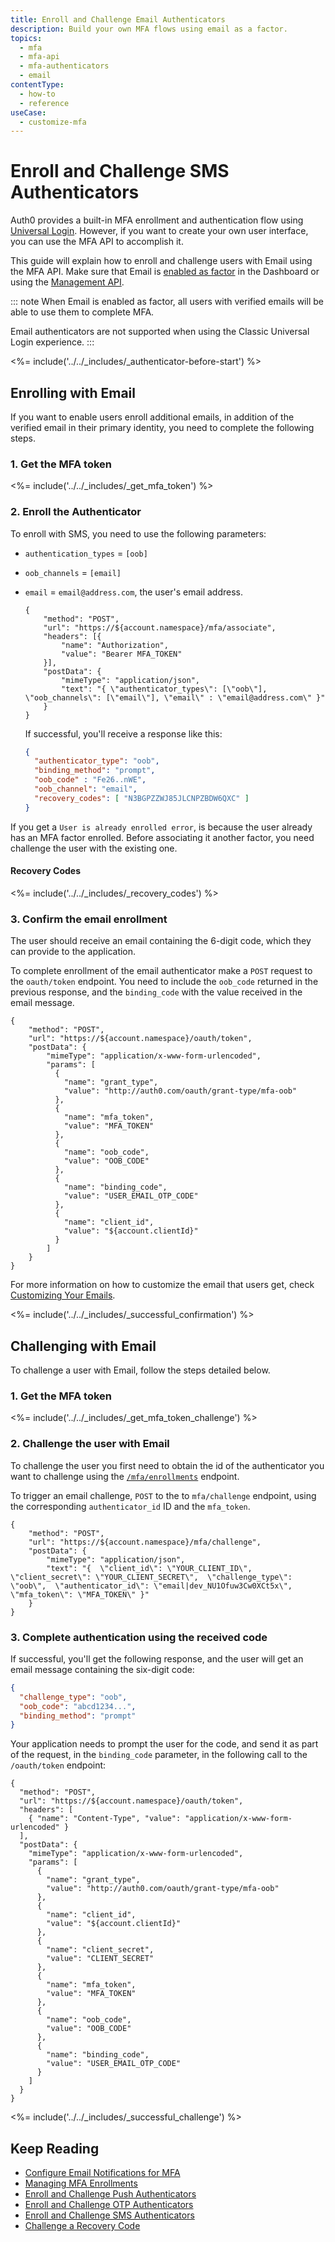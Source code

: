 ```yaml
---
title: Enroll and Challenge Email Authenticators
description: Build your own MFA flows using email as a factor.
topics:
  - mfa
  - mfa-api
  - mfa-authenticators
  - email
contentType:
  - how-to
  - reference
useCase:
  - customize-mfa
---
```

# Enroll and Challenge SMS Authenticators

Auth0 provides a built-in MFA enrollment and authentication flow using [Universal Login](/universal-login). However, if you want to create your own user interface, you can use the MFA API to accomplish it. 

This guide will explain how to enroll and challenge users with Email using the MFA API. Make sure that Email is [enabled as factor](/mfa/guides/configure-email-universal-login) in the Dashboard or using the [Management API](/api/management/v2#!/Guardian/put_factors_by_name).


::: note
When Email is enabled as factor, all users with verified emails will be able to use them to complete MFA.

Email authenticators are not supported when using the Classic Universal Login experience.
:::

<%= include('../../_includes/_authenticator-before-start') %>

## Enrolling with Email

If you want to enable users enroll additional emails, in addition of the verified email in their primary identity, you need to complete the following steps.

### 1. Get the MFA token

<%= include('../../_includes/_get_mfa_token') %>

### 2. Enroll the Authenticator 

To enroll with SMS, you need to use the following parameters:

- `authentication_types` = `[oob]`
- `oob_channels` = `[email]`
- `email` = `email@address.com`, the user's email address.

  ```har
  {
      "method": "POST",
      "url": "https://${account.namespace}/mfa/associate",
      "headers": [{
          "name": "Authorization",
          "value": "Bearer MFA_TOKEN"
      }],
      "postData": {
          "mimeType": "application/json",
          "text": "{ \"authenticator_types\": [\"oob\"], \"oob_channels\": [\"email\"], \"email\" : \"email@address.com\" }"
      }
  }
  ```

  If successful, you'll receive a response like this:

  ```json
  {
    "authenticator_type": "oob",
    "binding_method": "prompt",
    "oob_code" : "Fe26..nWE",
    "oob_channel": "email",
    "recovery_codes": [ "N3BGPZZWJ85JLCNPZBDW6QXC" ]
  }
  ```

If you get a `User is already enrolled error`, is because the user already has an MFA factor enrolled. Before associating it another factor, you need challenge the user with the existing one.

#### Recovery Codes

<%= include('../../_includes/_recovery_codes') %>

### 3. Confirm the email enrollment

The user should receive an email containing the 6-digit code, which they can provide to the application.

To complete enrollment of the email authenticator make a `POST` request to the `oauth/token` endpoint. You need to include the `oob_code` returned in the previous response, and the `binding_code` with the value received in the email message.

```har
{
    "method": "POST",
    "url": "https://${account.namespace}/oauth/token",
    "postData": {
        "mimeType": "application/x-www-form-urlencoded",
        "params": [
          {
            "name": "grant_type",
            "value": "http://auth0.com/oauth/grant-type/mfa-oob"
          },
          {
            "name": "mfa_token",
            "value": "MFA_TOKEN"
          },
          {
            "name": "oob_code",
            "value": "OOB_CODE"
          },
          {
            "name": "binding_code",
            "value": "USER_EMAIL_OTP_CODE"
          },
          {
            "name": "client_id",
            "value": "${account.clientId}"
          }
        ]
    }
}
```

For more information on how to customize the email that users get, check [Customizing Your Emails](/email/templates).

<%= include('../../_includes/_successful_confirmation') %>

## Challenging with Email

To challenge a user with Email, follow the steps detailed below.

### 1. Get the MFA token

<%= include('../../_includes/_get_mfa_token_challenge') %>

### 2. Challenge the user with Email

To challenge the user you first need to obtain the id of the authenticator you want to challenge using the [`/mfa/enrollments`](/mfa/guides/mfa-api/manage#list-authenticators) endpoint.

To trigger an email challenge, `POST` to the to `mfa/challenge` endpoint, using the corresponding `authenticator_id` ID and the `mfa_token`. 

```har
{
	"method": "POST",
	"url": "https://${account.namespace}/mfa/challenge",
	"postData": {
		"mimeType": "application/json",
		"text": "{  \"client_id\": \"YOUR_CLIENT_ID\",  \"client_secret\": \"YOUR_CLIENT_SECRET\",  \"challenge_type\": \"oob\",  \"authenticator_id\": \"email|dev_NU1Ofuw3Cw0XCt5x\", \"mfa_token\": \"MFA_TOKEN\" }"
	}
}
```

### 3. Complete authentication using the received code

If successful, you'll get the following response, and the user will get an email message containing the six-digit code:

```json
{
  "challenge_type": "oob",
  "oob_code": "abcd1234...",
  "binding_method": "prompt"
}
```

Your application needs to prompt the user for the code, and send it as part of the request, in the `binding_code` parameter, in the following call to the `/oauth/token` endpoint:

```har
{
  "method": "POST",
  "url": "https://${account.namespace}/oauth/token",
  "headers": [
    { "name": "Content-Type", "value": "application/x-www-form-urlencoded" }
  ],
  "postData": {
    "mimeType": "application/x-www-form-urlencoded",
    "params": [
      {
        "name": "grant_type",
        "value": "http://auth0.com/oauth/grant-type/mfa-oob"
      },
      {
        "name": "client_id",
        "value": "${account.clientId}"
      },
      {
        "name": "client_secret",
        "value": "CLIENT_SECRET"
      },
      {
        "name": "mfa_token",
        "value": "MFA_TOKEN"
      },
      {
        "name": "oob_code",
        "value": "OOB_CODE"
      },
      {
        "name": "binding_code",
        "value": "USER_EMAIL_OTP_CODE"
      }
    ]
  }
}
```

<%= include('../../_includes/_successful_challenge') %>

## Keep Reading

* [Configure Email Notifications for MFA](/mfa/guides/configure-email)
* [Managing MFA Enrollments](/mfa/guides/mfa-api/manage)
* [Enroll and Challenge Push Authenticators](/mfa/guides/mfa-api/push)
* [Enroll and Challenge OTP Authenticators](/mfa/guides/mfa-api/otp)
* [Enroll and Challenge SMS Authenticators](/mfa/guides/mfa-api/sms)
* [Challenge a Recovery Code](/mfa/guides/mfa-api/recovery-code)
